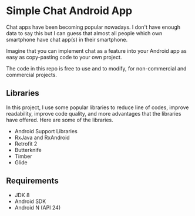 # Simple Chat Android App

Chat apps have been becoming popular nowadays. 
I don't have enough data to say this but I can guess that almost all people which own 
smartphone have chat app(s) in their smartphone.

Imagine that you can implement chat as a feature into your Android app as easy as 
copy-pasting code to your own project.

The code in this repo is free to use and to modify, for non-commercial and commercial projects.

## Libraries

In this project, I use some popular libraries to reduce line of codes, improve readability, improve code quality,
and more advantages that the libraries have offered. Here are some of the libraries.

- Android Support Libraries
- RxJava and RxAndroid
- Retrofit 2
- Butterknife
- Timber
- Glide

## Requirements

- JDK 8
- Android SDK
- Android N (API 24)